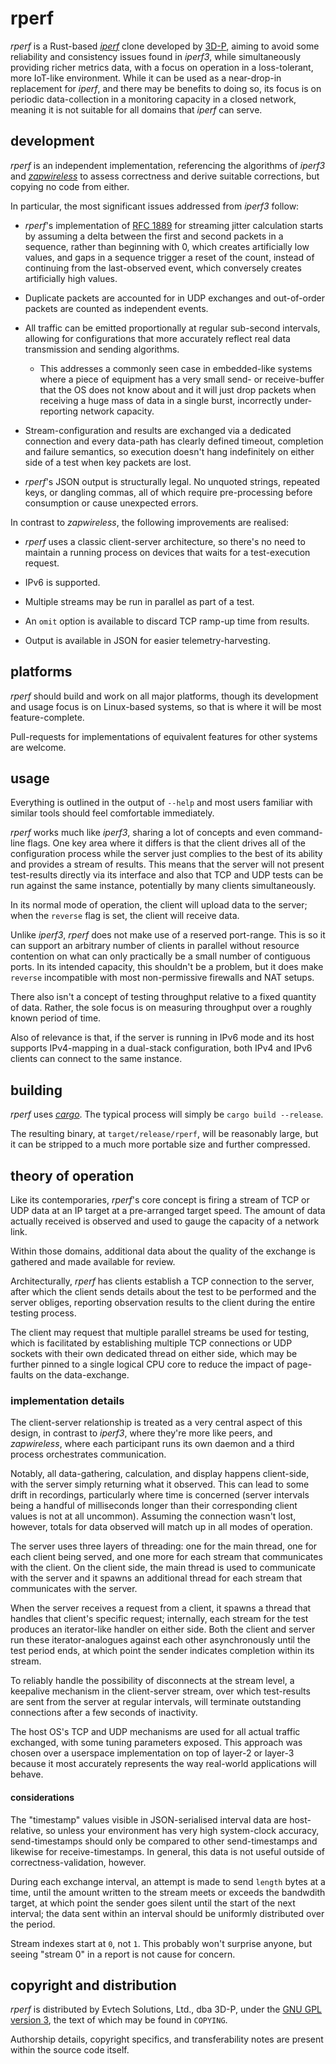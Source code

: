 # rperf

_rperf_ is a Rust-based [_iperf_](https://github.com/esnet/iperf) clone
developed by [3D-P](https://3d-p.com/), aiming to avoid some reliability and
consistency issues found in _iperf3_, while simultaneously providing richer
metrics data, with a focus on operation in a loss-tolerant, more IoT-like
environment. While it can be used as a near-drop-in replacement for _iperf_, and
there may be benefits to doing so, its focus is on periodic data-collection in a
monitoring capacity in a closed network, meaning it is not suitable for all
domains that _iperf_ can serve.

## development ##

_rperf_ is an independent implementation, referencing the algorithms of _iperf3_
and [_zapwireless_](https://github.com/ryanchapman/zapwireless) to assess
correctness and derive suitable corrections, but copying no code from either.


In particular, the most significant issues addressed from _iperf3_ follow:

* _rperf_'s implementation of
  [RFC 1889](https://tools.ietf.org/html/rfc1889#appendix-A.8) for streaming
  jitter calculation starts by assuming a delta between the first and second
  packets in a sequence, rather than beginning with 0, which creates
  artificially low values, and gaps in a sequence trigger a reset of the count,
  instead of continuing from the last-observed event, which conversely creates
  artificially high values.
  
* Duplicate packets are accounted for in UDP exchanges and out-of-order packets
  are counted as independent events.
  
* All traffic can be emitted proportionally at regular sub-second intervals,
  allowing for configurations that more accurately reflect real data
  transmission and sending algorithms.
  
  * This addresses a commonly seen case in embedded-like systems where a piece
    of equipment has a very small send- or receive-buffer that the OS does not
    know about and it will just drop packets when receiving a huge mass of
    data in a single burst, incorrectly under-reporting network capacity.
    
* Stream-configuration and results are exchanged via a dedicated connection and
  every data-path has clearly defined timeout, completion and failure semantics,
  so execution doesn't hang indefinitely on either side of a test when key
  packets are lost.

* _rperf_'s JSON output is structurally legal. No unquoted strings, repeated
  keys, or dangling commas, all of which require pre-processing before
  consumption or cause unexpected errors.


In contrast to _zapwireless_, the following improvements are realised:

* _rperf_ uses a classic client-server architecture, so there's no need to
  maintain a running process on devices that waits for a test-execution request.

* IPv6 is supported.

* Multiple streams may be run in parallel as part of a test.

* An `omit` option is available to discard TCP ramp-up time from results.

* Output is available in JSON for easier telemetry-harvesting.

## platforms ##

_rperf_ should build and work on all major platforms, though its development and
usage focus is on Linux-based systems, so that is where it will be most
feature-complete.

Pull-requests for implementations of equivalent features for other systems are
welcome.


## usage

Everything is outlined in the output of `--help` and most users familiar with
similar tools should feel comfortable immediately.

_rperf_ works much like _iperf3_, sharing a lot of concepts and even
command-line flags. One key area where it differs is that the client drives
all of the configuration process while the server just complies to the best
of its ability and provides a stream of results. This means that the server
will not present test-results directly via its interface and also that TCP
and UDP tests can be run against the same instance, potentially by many clients
simultaneously.

In its normal mode of operation, the client will upload data to the server;
when the `reverse` flag is set, the client will receive data.

Unlike _iperf3_, _rperf_ does not make use of a reserved port-range. This is
so it can support an arbitrary number of clients in parallel without
resource contention on what can only practically be a small number of
contiguous ports. In its intended capacity, this shouldn't be a problem, but
it does make `reverse` incompatible with most non-permissive firewalls and
NAT setups.

There also isn't a concept of testing throughput relative to a fixed quantity
of data. Rather, the sole focus is on measuring throughput over a roughly
known period of time.

Also of relevance is that, if the server is running in IPv6 mode and its
host supports IPv4-mapping in a dual-stack configuration, both IPv4 and IPv6
clients can connect to the same instance.


## building

_rperf_ uses [_cargo_](https://doc.rust-lang.org/cargo/).
The typical process will simply be `cargo build --release`.

The resulting binary, at `target/release/rperf`, will be reasonably large,
but it can be stripped to a much more portable size and further compressed.


## theory of operation

Like its contemporaries, _rperf_'s core concept is firing a stream of TCP or
UDP data at an IP target at a pre-arranged target speed. The amount of data
actually received is observed and used to gauge the capacity of a network link.

Within those domains, additional data about the quality of the exchange is
gathered and made available for review.

Architecturally, _rperf_ has clients establish a TCP connection to the server,
after which the client sends details about the test to be performed and the
server obliges, reporting observation results to the client during the entire
testing process.

The client may request that multiple parallel streams be used for testing, which
is facilitated by establishing multiple TCP connections or UDP sockets with
their own dedicated thread on either side, which may be further pinned to a
single logical CPU core to reduce the impact of page-faults on the
data-exchange.


### implementation details

The client-server relationship is treated as a very central aspect of this
design, in contrast to _iperf3_, where they're more like peers, and
_zapwireless_, where each participant runs its own daemon and a third process
orchestrates communication.

Notably, all data-gathering, calculation, and display happens client-side, with
the server simply returning what it observed. This can lead to some drift in
recordings, particularly where time is concerned (server intervals being a
handful of milliseconds longer than their corresponding client values is not
at all uncommon). Assuming the connection wasn't lost, however, totals for data
observed will match up in all modes of operation.

The server uses three layers of threading: one for the main thread, one for each
client being served, and one more for each stream that communicates with the
client. On the client side, the main thread is used to communicate with the
server and it spawns an additional thread for each stream that communicates with
the server.

When the server receives a request from a client, it spawns a thread that
handles that client's specific request; internally, each stream for the test
produces an iterator-like handler on either side. Both the client and server run
these iterator-analogues against each other asynchronously until the test period
ends, at which point the sender indicates completion within its stream.

To reliably handle the possibility of disconnects at the stream level, a
keepalive mechanism in the client-server stream, over which test-results are
sent from the server at regular intervals, will terminate outstanding
connections after a few seconds of inactivity.

The host OS's TCP and UDP mechanisms are used for all actual traffic exchanged,
with some tuning parameters exposed. This approach was chosen over a userspace
implementation on top of layer-2 or layer-3 because it most accurately
represents the way real-world applications will behave.

#### considerations ####

The "timestamp" values visible in JSON-serialised interval data are
host-relative, so unless your environment has very high system-clock accuracy,
send-timestamps should only be compared to other send-timestamps and likewise
for receive-timestamps. In general, this data is not useful outside of
correctness-validation, however.

During each exchange interval, an attempt is made to send `length` bytes at a
time, until the amount written to the stream meets or exceeds the bandwdith
target, at which point the sender goes silent until the start of the next
interval; the data sent within an interval should be uniformly distributed over
the period.

Stream indexes start at `0`, not `1`. This probably won't surprise anyone, but
seeing "stream 0" in a report is not cause for concern.


## copyright and distribution ##

_rperf_ is distributed by Evtech Solutions, Ltd., dba 3D-P, under the
[GNU GPL version 3](https://www.gnu.org/licenses/gpl-3.0.en.html), the text of
which may be found in `COPYING`.

Authorship details, copyright specifics, and transferability notes are present
within the source code itself.
